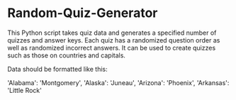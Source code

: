 # Random-Quiz-Generator
This Python script takes quiz data and generates a specified number of quizzes and answer keys.
Each quiz has a randomized question order as well as randomized incorrect answers.
It can be used to create quizzes such as those on countries and capitals.

Data should be formatted like this:

'Alabama': 'Montgomery', 'Alaska': 'Juneau', 
'Arizona': 'Phoenix', 'Arkansas': 'Little Rock'
